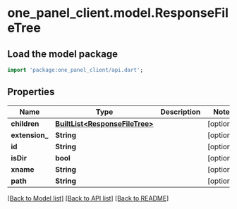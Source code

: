 # one_panel_client.model.ResponseFileTree

## Load the model package
```dart
import 'package:one_panel_client/api.dart';
```

## Properties
Name | Type | Description | Notes
------------ | ------------- | ------------- | -------------
**children** | [**BuiltList&lt;ResponseFileTree&gt;**](ResponseFileTree.md) |  | [optional] 
**extension_** | **String** |  | [optional] 
**id** | **String** |  | [optional] 
**isDir** | **bool** |  | [optional] 
**xname** | **String** |  | [optional] 
**path** | **String** |  | [optional] 

[[Back to Model list]](../README.md#documentation-for-models) [[Back to API list]](../README.md#documentation-for-api-endpoints) [[Back to README]](../README.md)


